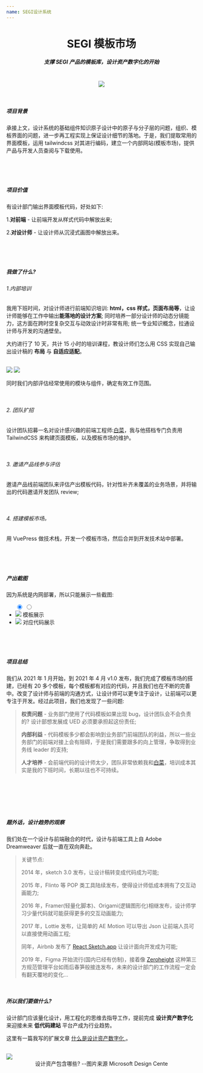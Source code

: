 ```yaml
---
name: SEGI设计系统
---
```


# <center>**<span class=" font-bold ">SEGI</span> 模板市场**</center>

##### <center class="text-gary-500 font-light">支撑 SEGI 产品的模板库，设计资产数字化的开始</center>

<br>
<div style="display: flex; justify-content: center;">
    <img src="../assets/tm/tm.jpg"/>
</div>
<br>
<br>

##### 项目背景

承接上文，设计系统的基础组件知识原子设计中的原子与分子层的问题，组织、模板界面的问题，进一步再工程实现上保证设计细节的落地。于是，我们提取常用的界面模板，运用 tailwindcss 对其进行编码，建立一个内部网站(模板市场)，提供产品与开发人员查阅与下载使用。

<br>
<br>
<br>

##### 项目价值

有设计部门输出界面模板代码，好处如下:

1.**对前端** - 让前端开发从样式代码中解放出来;

2.**对设计师** - 让设计师从沉浸式画图中解放出来。

<br>
<br>
<br>

##### 我做了什么?

###### 1.内部培训

我用下班时间，对设计师进行前端知识培训: **html，css 样式，页面布局等**，让设计师能够在工作中输出**能落地的设计方案**; 同时培养一部分设计师的动态分镜能力，这方面在跨时空复杂交互与动效设计时非常有用; 统一专业知识概念，拉通设计师与开发的沟通壁垒。

大约进行了 10 天，共计 15 小时的培训课程，教设计师们怎么用 CSS 实现自己输出设计稿的 **布局** 与 **自适应适配**。

<br>

<div class="rounded-lg grid grid-cols-2 gap-10">
  <img src="../assets/tm/tm-12.png" class="border">
  <img src="../assets/tm/tm-11.png" class="border">
</div>

同时我们内部评估经常使用的模块与组件，确定有效工作范围。

<br>

###### 2. 团队扩招

设计团队招募一名对设计感兴趣的前端工程师:<a href="https://github.com/2214962083" target="_blank">白菜</a>，我与他搭档专门负责用 TailwindCSS 来构建页面模板，以及模板市场的维护。

<br>

###### 3. 邀请产品线参与评估

邀请产品线前端团队来评估产出模板代码，针对性补齐未覆盖的业务场景，并将输出的代码邀请开发团队 review;

<br>

###### 4. 搭建模板市场。

用 VuePress 做技术栈，开发一个模板市场，然后合并到开发技术站中部署。

<br>
<br>
<br>

##### 产出截图

因为系统是内网部署，所以只能展示一些截图:

<ul class="slides rounded-sm bg-gray-200">
  <input type="radio" id="control-1" name="control" checked>
  <input type="radio" id="control-2" name="control">
  
  <!--  Left/Right Button  -->
  <div class="navigator slide-1">
    <label for="control-2">
      <div class="fas fa-chevron-left"></div>
    </label>
    <label for="control-2">
      <div class="fas fa-chevron-right"></div>
    </label>
  </div>
  
  <div class="navigator slide-2">
    <label for="control-1">
      <div class="fas fa-chevron-left"></div>
    </label>
    <label for="control-1">
      <div class="fas fa-chevron-right"></div>
    </label>
  </div>
  
  <!--  /Left/Right Button  -->
  <li class="slide">
    <img src="../assets/tm/tm-05.png" class=" absolute w-10/12">
    <span class="text-sm text-gray-500">模板展示</span>
  </li>
  <li class="slide">
    <img src="../assets/tm/tm-06.png" class=" absolute w-10/12">
    <span class="text-sm text-gray-500">对应代码展示</span>
  </li>

  <div class="controls-visible">
    <label for="control-1"></label>
    <label for="control-2"></label>
  </div>
</ul>
<br>
<br>
<br>

##### 项目总结

我们从 2021 年 1 月开始，到 2021 年 4 月 v1.0 发布，我们完成了模板市场的搭建，已经有 20 多个模板，每个模板都有对应的代码，并且我们也在不断的完善中。改变了设计师与前端的沟通方式，让设计师可以更专注于设计，让前端可以更专注于开发。经过此项目，我们也发现了一些问题:

> **权责问题** - 业务部门使用了代码模板如果出现 bug，设计团队会不会负责的? 设计部想发展成 UED 必须要承担起这份责任;
>
> **内部利益** - 代码模板多少都会影响到业务部门前端团队的利益，所以一些业务部门的前端对接上会有阻碍，于是我们需要跟多的向上管理，争取得到业务线 leader 的支持;
>
> **人才培养** - 会前端代码的设计师太少，团队非常依赖我和<a href="https://github.com/2214962083" target="_blank">白菜</a>，培训成本其实是我的下班时间，长期以往也不可持续。

<br>
<br>
<br>
<br>
<br>

##### 题外话，设计趋势的观察

我们处在一个设计与前端融合的时代，设计与前端工具上自 Adobe Dreamweaver 后就一直在双向奔赴。

> 关键节点:
>
> 2014 年，sketch 3.0 发布，让设计稿转变成代码成为可能;
>
> 2015 年，Flinto 等 POP 类工具陆续发布，使得设计师低成本拥有了交互动画能力;
>
> 2016 年，Framer(轻量化脚本)、Origami(逻辑图形化)相继发布，设计师学习少量代码就可能获得更多的交互动画能力;
>
> 2017 年，Lottie 发布，让简单的 AE Motion 可以导出 Json 让前端人员可以直接使用动画工程;
>
> 同年，Airbnb 发布了 <a href="https://www.zhihu.com/question/59069953/answer/162063303" target="_blank">React Sketch.app</a> 让设计面向开发成为可能;
>
> 2019 年，Figma 开始流行(国内已经有仿制)，接着像 <a href="https://zeroheight.com/" target="_blank">Zeroheight</a> 这种第三方规范管理平台如雨后春笋般接连发布，未来的设计部门的工作流程一定会有翻天覆地的变化...

<br>

##### 所以我们要做什么?

设计部门应该量化设计，用工程化的思维去指导工作，提前完成 **设计资产数字化** 来迎接未来 **低代码建站** 平台产成为行业趋势。

这里有一篇我写的扩展文章 <a href="https://iodized-samba-a1b.notion.site/246c3e8a9ae240e092bab74c3a2e7678" target="_blank"> 什么是设计资产数字化 </a>。

<br>

<div class=" shadow-lg rounded-lg overflow-hidden">
    <img src="../assets/tm/tm-10.png"> 
</div>
<center class="text-sm text-gray-400 mt-4">设计资产包含哪些? --图片来源 Microsoft Design Cente </center>
<br>
